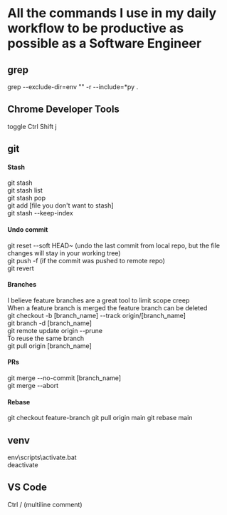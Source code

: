 # All the commands I use in my daily workflow to be productive as possible as a Software Engineer
## grep
grep --exclude-dir=env "" -r --include=\*py .
## Chrome Developer Tools
toggle Ctrl Shift j
## git
#### Stash
git stash\
git stash list\
git stash pop\
git add [file you don't want to stash]\
git stash --keep-index
#### Undo commit
git reset --soft HEAD~ (undo the last commit from local repo, but the file changes will stay in your working tree)\
git push -f (if the commit was pushed to remote repo)\
git revert <commit-hash>
#### Branches
I believe feature branches are a great tool to limit scope creep\
When a feature branch is merged the feature branch can be deleted\
git checkout -b [branch_name] --track origin/[branch_name]\
git branch -d [branch_name]\
git remote update origin --prune\
To reuse the same branch\
git pull origin [branch_name]
#### PRs
git merge --no-commit [branch_name]\
git merge --abort
#### Rebase
git checkout feature-branch
git pull origin main
git rebase main
## venv
env\scripts\activate.bat\
deactivate
## VS Code
Ctrl / (multiline comment)


